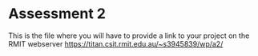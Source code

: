# Assessment 2
This is the file where you will have to provide a link to your project on the RMIT webserver
https://titan.csit.rmit.edu.au/~s3945839/wp/a2/
